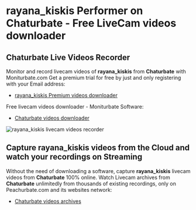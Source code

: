 # rayana_kiskis Performer on Chaturbate - Free LiveCam videos downloader

## Chaturbate Live Videos Recorder

Monitor and record livecam videos of **rayana_kiskis** from **Chaturbate** with Moniturbate.com
Get a premium trial for free by just and only registering with your Email address:
* [rayana_kiskis Premium videos downloader](https://moniturbate.com/request-demo-licence-key.html)

Free livecam videos downloader - Moniturbate Software:
* [Chaturbate videos downloader](https://moniturbate.com/moniturbate-download-software.html)

![rayana_kiskis livecam videos recorder](https://peachurnet.com/templates/moniturbate-software.png)


## Capture rayana_kiskis videos from the Cloud and watch your recordings on Streaming

Without the need of downloading a software, capture **rayana_kiskis** livecam videos from **Chaturbate** 100% online.
Watch Livecam archives from **Chaturbate** unlimitedly from thousands of existing recordings, only on Peachurbate.com and its websites network:
* [Chaturbate videos archives](https://peachurnet.com/)